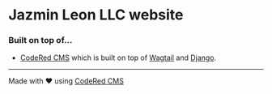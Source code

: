 # Jazmin Leon LLC website

### Built on top of...

* [CodeRed CMS](https://docs.coderedcorp.com/cms/) which is built on top of [Wagtail](http://docs.wagtail.io/) and [Django](https://docs.djangoproject.com/).
---
Made with ♥ using [CodeRed CMS](https://www.coderedcorp.com/cms/)
